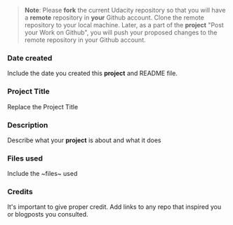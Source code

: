 >**Note**: Please **fork** the current Udacity repository so that you will have a **remote** repository in **your** Github account. Clone the remote repository to your local machine. Later, as a part of the **project** "Post your Work on Github", you will push your proposed changes to the remote repository in your Github account.

### Date created
Include the date you created this **project** and README file.

### Project Title
Replace the Project Title

### Description
Describe what your **project** is about and what it does

### Files used
Include the ~files~ used

### Credits
It's important to give proper credit. Add links to any repo that inspired you or blogposts you consulted.

